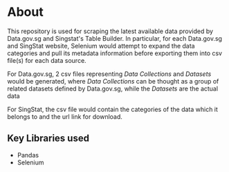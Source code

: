 # About
This repository is used for scraping the latest available data provided by Data.gov.sg and Singstat's Table Builder. In particular, for each Data.gov.sg and SingStat website, Selenium would attempt to expand the data categories and pull its metadata information before exporting them into csv file(s) for each data source. 

For Data.gov.sg, 2 csv files representing *Data Collections* and *Datasets* would be generated, where *Data Collections* can be thought as a group of related datasets defined by Data.gov.sg, while the *Datasets* are the actual data 

For SingStat, the csv file would contain the categories of the data which it belongs to and the url link for download.  

## Key Libraries used
- Pandas
- Selenium

